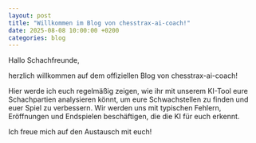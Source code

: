 ```yaml
---
layout: post
title: "Willkommen im Blog von chesstrax-ai-coach!"
date: 2025-08-08 10:00:00 +0200
categories: blog
---
```


Hallo Schachfreunde,

herzlich willkommen auf dem offiziellen Blog von chesstrax-ai-coach!

Hier werde ich euch regelmäßig zeigen, wie ihr mit unserem KI-Tool eure Schachpartien analysieren könnt, um eure Schwachstellen zu finden und euer Spiel zu verbessern. Wir werden uns mit typischen Fehlern, Eröffnungen und Endspielen beschäftigen, die die KI für euch erkennt.

Ich freue mich auf den Austausch mit euch!
```